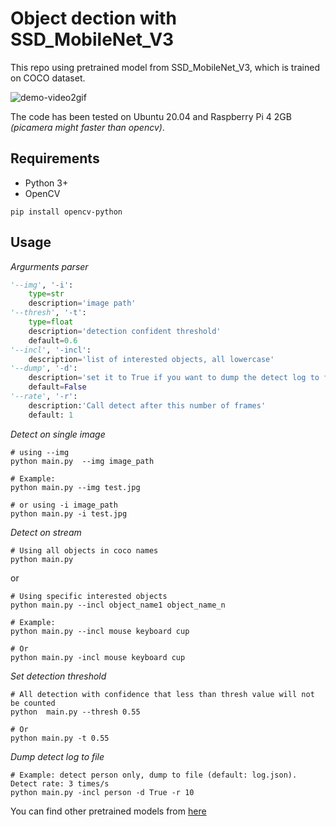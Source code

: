 # Object dection with SSD_MobileNet_V3

This repo using pretrained model from SSD_MobileNet_V3, which is trained on COCO dataset. 

![demo-video2gif](demo.gif)

The code has been tested on Ubuntu 20.04 and Raspberry Pi 4 2GB _(picamera might faster than opencv)_.

## Requirements
- Python 3+
- OpenCV
```
pip install opencv-python
```

## Usage

_Argurments parser_
```python
'--img', '-i':  
    type=str
    description='image path'
'--thresh', '-t': 
    type=float
    description='detection confident threshold'
    default=0.6
'--incl', '-incl':
    description='list of interested objects, all lowercase'
'--dump', '-d':
    description='set it to True if you want to dump the detect log to file'
    default=False
'--rate', '-r':
    description:'Call detect after this number of frames'
    default: 1
```

_Detect on single image_
```
# using --img
python main.py  --img image_path

# Example:
python main.py --img test.jpg

# or using -i image_path
python main.py -i test.jpg
```

_Detect on stream_

```
# Using all objects in coco names
python main.py
```
or 
```
# Using specific interested objects
python main.py --incl object_name1 object_name_n

# Example:
python main.py --incl mouse keyboard cup

# Or
python main.py -incl mouse keyboard cup
```

_Set detection threshold_
```
# All detection with confidence that less than thresh value will not be counted
python  main.py --thresh 0.55

# Or 
python main.py -t 0.55
```

_Dump detect log to file_
```
# Example: detect person only, dump to file (default: log.json). Detect rate: 3 times/s
python main.py -incl person -d True -r 10
```

You can find other pretrained models from [here](https://github.com/opencv/opencv/wiki/TensorFlow-Object-Detection-API)
